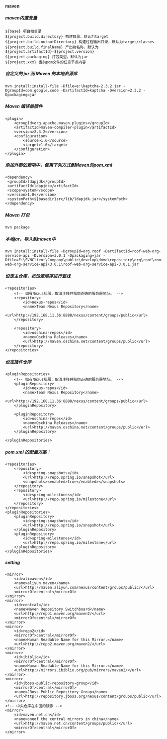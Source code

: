 #### maven

##### maven内置变量
    ${base} 项目根目录
    ${project.build.directory} 构建目录，默认为target
    ${project.build.outputDirectory} 构建过程输出目录，默认为target/classes
    ${project.build.finalName} 产出物名称，默认为${project.artifactId}-${project.version}
    ${project.packaging} 打包类型，默认为jar
    ${project.xxx} 当前pom文件的任意节点内容
    


##### 自定义的 jar 到 Maven 的本地资源库

	mvn install:install-file -Dfile=e:\kaptcha-2.3.2.jar -DgroupId=com.google.code -DartifactId=kaptcha -Dversion=2.3.2 -Dpackaging=jar

##### Maven 编译器插件

	<plugin>
		<groupId>org.apache.maven.plugins</groupId>
		<artifactId>maven-compiler-plugin</artifactId>
		<version>2.3.2</version>
		<configuration>
			<source>1.6</source>
			<target>1.6</target>
		</configuration>
	</plugin>

##### 添加外部依赖项中，使用下列方式到Maven的pom.xml

	<dependency>
	 <groupId>ldapjdk</groupId>
	 <artifactId>ldapjdk</artifactId>
	 <scope>system</scope>
	 <version>1.0</version>
	 <systemPath>${basedir}src/lib/ldapjdk.jar</systemPath>
	</dependency>

##### Maven 打包

	mvn package

##### 本地jar，导入到maven中

	mvn install:install-file -DgroupId=org.roof -DartifactId=roof-web-org-service-api -Dversion=3.0.1 -Dpackaging=jar -Dfile=F:\SVNClient\Company\public\develop\dome\repository\org\roof\roof-web-org-service-api\3.0.1\roof-web-org-service-api-3.0.1.jar





#####	设定主仓库，按设定顺序进行查找
	<repositories>
		<!-- 如有Nexus私服，取消注释并指向正确的服务器地址。 -->
		<repository> 
			<id>nexus-repos</id>
		 	<name>Team Nexus Repository</name> 
			<url>http://192.168.11.36:8888/nexus/content/groups/public</url> 
		</repository> 

		<repository>
			<id>oschina-repos</id>
			<name>Oschina Releases</name>
			<url>http://maven.oschina.net/content/groups/public</url>
		</repository>
	</repositories>


##### 设定插件仓库 
	<pluginRepositories>
		<!-- 如有Nexus私服，取消注释并指向正确的服务器地址。 -->
		<pluginRepository>
 			<id>nexus-repos</id> 
			<name>Team Nexus Repository</name>
		 	<url>http://192.168.11.36:8888/nexus/content/groups/public</url> 
		</pluginRepository> 

		<pluginRepository>
			<id>oschina-repos</id>
			<name>Oschina Releases</name>
			<url>http://maven.oschina.net/content/groups/public</url>
		</pluginRepository>

	</pluginRepositories>

	
##### pom.xml 的配置方案：

 	<repositories>
        <repository>
            <id>spring-snapshots</id>
            <url>http://repo.spring.io/snapshot</url>
            <snapshots><enabled>true</enabled></snapshots>
        </repository>
        <repository>
            <id>spring-milestones</id>
            <url>http://repo.spring.io/milestone</url>
        </repository>
    </repositories>
    <pluginRepositories>
        <pluginRepository>
            <id>spring-snapshots</id>
            <url>http://repo.spring.io/snapshot</url>
        </pluginRepository>
        <pluginRepository>
            <id>spring-milestones</id>
            <url>http://repo.spring.io/milestone</url>
        </pluginRepository>
    </pluginRepositories>

##### setting

	<mirror>
        <id>alimaven</id>
        <name>aliyun maven</name>
        <url>http://maven.aliyun.com/nexus/content/groups/public/</url>
        <mirrorOf>central</mirrorOf>
    </mirror>
    <mirror>
        <id>central</id>
        <name>Maven Repository Switchboard</name>
        <url>http://repo1.maven.org/maven2/</url>
        <mirrorOf>central</mirrorOf>
    </mirror>
    <mirror>
        <id>repo2</id>
        <mirrorOf>central</mirrorOf>
        <name>Human Readable Name for this Mirror.</name>
        <url>http://repo2.maven.org/maven2/</url>
    </mirror>
    <mirror>
        <id>ibiblio</id>
        <mirrorOf>central</mirrorOf>
        <name>Human Readable Name for this Mirror.</name>
        <url>http://mirrors.ibiblio.org/pub/mirrors/maven2/</url>
    </mirror>
    <mirror>
        <id>jboss-public-repository-group</id>
        <mirrorOf>central</mirrorOf>
        <name>JBoss Public Repository Group</name>
        <url>http://repository.jboss.org/nexus/content/groups/public</url>
    </mirror>
    <!-- 中央仓库在中国的镜像 -->
    <mirror>
        <id>maven.net.cn</id>
        <name>oneof the central mirrors in china</name>
        <url>http://maven.net.cn/content/groups/public/</url>
        <mirrorOf>central</mirrorOf>
    </mirror>
  
  
  
  
  
  
  
  
  
  
  
  
  